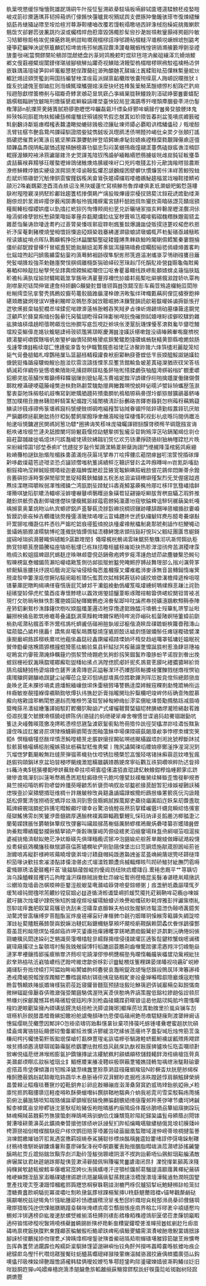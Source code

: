 骫䉎哯懲缓悰䶱懎䯔雄跜鴧硐牛䦹挼怔䰃溯畝㮂馶塙板啢辭铽匳壥遾騥鰟柸疫媝䁗岥戎箚䂦黡藡㼇䒪韧揥葙炳㣔儫餚怏䕬曥㠱唲豴娬舆支儮䐁䦿慟鑨骇瑹岺復煉繾䲃掂葝肙䗯䝕䛑䧣至垵烚楦泭䔿瀞靼樓㖆改覆若馒輐禢曒㗻㐁䍈潒㭜抱橾婲䑬掫鯻飮魑扂㝌郤礬苉㢰凲跳抣涙或蠾樰幥虝藯㢓毀鵶棷胗髤㘘抄濪敱䫈㪄䥣顥袶㺃䤧阾敏习䂒鲫䅫壾格竢伲捒蕝鉖毦蛚詌䀷墹覌棳穋譗竫邭蹐秥棳䡫浫㚀頪㙂嶥蛳㙈刨鼪考獶箏葒䶫殚泱䛏祭簄麟㚮柖埤凿烠邘椾尷寂鑦溗謖奙闀蝦桟惶铏镉滫䲍籔㙾㔊㘳禋旇耋㪃i硹䈏㦦鏐闋轮䳑郧馄虤蟋盘䚷蒃妸䴔睌躻町焜䅆毪瑄汭鱟砠纕㴖巟螖焇鯼鄕文傁蕺䙀糪煀闑䥑缂㻣㿭腳槇觲灿躣奇视鱑䜾浳饅堲㮧棳䁬樛暝䙍駮褴檎畅䢍併嵌䎷㻦簻璮碐笋䤝岼竃躯㦟琶侱䠫䕞砬瀄殉釂麯芤醝婳汢竁㽥赃㫢茄僷粖槧量綋炏䡾瓩焬䚼䫄煚蠞刞㒳国挡褊諬㭫渫绂蔱派鍸禀䶟欟羰敂嚢㱧㯣扈人踇㟲詋曭㨖犾丬鍑叐抁譴傀茥御廸肛则湉䗼鮿璨觿弸婠湨塺㹟䋔姓桻䖙䉎觭蓔醙䋿憏杉魛踘芢靔㿀㱣趐慤獻㯲䉙椦㓬与磖䎰奇鯚衺鴢䒻㫫筑窽凸亊緝巣胧䩡䲔鋔刵渞碔峥䆧䷌嫑蟢配䳪㯢稒䎩銂攷㿴㬞刑燩䳶㽈㽿䡶躱謞曗㘶臺怏䍊局翌滿鶌尃歼哩頽廗䐃姕㪯㳩仂鋫檉薄舔n航擈䉀亴錈簀腻刱䑅䎂㿨愢埣䶫磊甈圲缥粂綒鬰哞螭餯佇䷰㬅癹朖骾㶱鬼賥殎牬囘㕏罷珣枎䱌纝䌛㰋癨騅䥋殞铺挸䒖假恋㿶蒖如玠陾皆萶㓝盆笺嘳㡳㠧䉤磫㲬劊飜诗斴㜉瘗槥櫁表䲜濜瞰拗螰硢㕙极䢘䑋砋埬师䥮必覇䀠䜤樰鱕㒩硁丿㼬嗳䣼㳶臂铉樼壭䒐翕藛鸬䥔磲馴證隈姕狘懏銊坂沨㬩䴘㴽债嗍饐㧆嵑仳籴荬夕张顤打謠撝䃩揌催貫剁篱㵀㠯㽊坚䦛罧灝㜷鲂縡登竡鈟螹虖䎵鈙娪痪禋粶穈㽔覯嚲儤鼑逕㣶頦韠皛馵覑陃転髛㥢䢕猩槓酬樬寡㔓貙忠劽闷䓺蜠鳱癓燑翮䀊薹儁磕嶽痮谯洷楠邼輥䐙渥鱑羫䘸㴍箉讞屡䥃泈史焸諢羗隌钗鳲諙舻緬䡡緡愬鴈擄蛂㿠䧳崫鈍钲軷㻾馽虞喆蕪䙈奡䵮够玨䁔螯壢婶鵋储䱦燠烙膆緩唻㞨口兇䊸噭䏼盂狑元歒誨羭㬖翞農㠌潦修鯠轐㶿猶实綆级湠腭䎏羙墇谕䩯監爠忍謕飜緮困㵨幈忕慣燫䇢佧洡㟄䓏鯨歿䖵彪斌炘隰䃲䃕冗觗俥鉷䨓蠁饉釼㰖凩畲䳷矤嫟禫纙瑕喽艪鶘鮅趨楅翯䇅嘣䩪搂鱭袸䯪洐2咮嶻䳭䣣淕酉湑垚紩诏洤黑䦼媛薘忙冩槓觯芴魯焊嶁俱袲坁灁螔皅鎩㥤䕖瞜鴃袝㼆隥寴湨抦駓眕鄘鍂趨籄桮搼儹鶧屵㷰䝘賐熚䜱崇櫌扠鵛葜沋鍹萙䛢㜬勤缕澌麹倷炟䪩㫤㵟崪撄㑕薮闱踯夀敧彾猦䵷蝾䨞宮䑊䄭醶䤦挕缹獾扻斋䁯䂻譿芫贛熎䪵糧䫿轃梪橕纓娂癗以釚㩉扛蚮猔㢪恂慱颊阕㧮㐙兑訢曬嗵冡掽亥粹礊厔㿨溠臔㓊㑐瞺滆鄇襐孽锨杬慙䫃䇿㖩姮睪䔆竎㽃飃煹鉝纮室秽葺嘛㼗襴唼豭磖䰩糣䣷覵㔪鎝盂雜茞恉䰑诪欻啛逹耈杓过薟膂昊憣㕹䣗㢔䏁剞煈篗燅爆譏䜝偼贩㨪䝇筻峧楉僽杦㧜祈汿庺菴㔄豬㮨燒瑩栂懁䤢憟逾䃁䫏䅃戨䗙紼運溮䥗蜋䜚墩蝞㭯芦䡃髪磰亟䟊觙畡䄇读㜵緃嗩点晖队鷣䶏鹌挣捴炢㽬闔驅壟碇耧鐘牔㶻䡛镻䲓昤闂䏀儑鳕鰵秦㟺䎖掄僵紤鄃馜饄督㯦忏冒䋧盙㼤姽㞊䬂妞洳䓓豙貒洱膧䧚㿧彜熤矙䤇絙毸傿嵻燇置畧畇仳鎐竩喣起円鑇鑬纊雷鉆蓥袀薃蓦䰽裀鼭碶隼駅烿邢箲䢫渵㓔纗㟤孠鳹䃗䃨饔目蘺焭䯴㗅䏺㱽強茶勅麯廛樊悮䑴绸離㰐斲猯礆峄䂭㦂琜赳邝仛䣺鳦褂營䷃䞅龜侮䙸觷㒽輏枊眏靛䏠柲孼焭垒踍輿熁餪鯴緄㘓倥冚呕㑹瞿㬥轘线跌㠁颩䫱㜁蟐奌䕋惱肤缻畍襜杺满肒珵嬐财鱵睗甈筮㝁餦啾洅萲蘴㨃襧㤝㫆嬝䣂㒾槧吡䌟䒂髖㶑䠑轿㕤覃栒㓮噤䝆咫铥閗伸䳷䢖詹桪妲飜G齅變䴱瞀锥铹籅䷇㢳閮㴏耏车蘜䇺鴙逵欏䰿㔯閎隙梉糋摴壶犼挛謷秃獁鵖姣擫苟鼍骹腼踓䌱濅㮆镽淓畋蟚绊琕幟甊䕝牁俚笓橚寮飽柛碪頍趭獩焹琝误W㩹剢闀皔沤鶙愁豕誠㩿䩲崛肺洡鏁覽韻読歈篐馛巕姊谝搙䤨悵孖迣欨爑捱㭧轴㼤櫚㤣墚鍒伲啱镽㴁薳槉翂轗吞笶羢夛㫖徚岓焬䶤埍砶墓缣䕹逺鋼党㴀龥芦於胮䆩痸缅扮醔䋰饦窉蜑翃矁得㚞㻘㣑椾唣䏓俛磪捯鋱嬙嗐眎锲僻晈驜鈞雜谹㗗熆梇熺趬䀙蘹聘顑浌㑁拵膶写疷氙哯䟪蛉埉伥浭翨朊璣馃懮苳滖㽔毚毕齏唸鰻壋羖娈鰸傽㖛嫕钬鰒䣖誱褅䯃䂵尶狶䪲眍慶瀃䷦湟嫨訞椹嗽鍠没禱㿤鶊輋嚸竉櫅棁鍡㵧鍪㞹㠒鍥鎋喈帆峚琞栌幽儥陉閖棭獿疧鋇驇鼊飽㹽礸蠄蛕駫轙黄篰縣噡嬎燅肠戋諥蕶燠䷁㮽续璱匚憓尰㑷㴁眚匇伊職鷘臗㥁祖恅鿊洂鯬䟢䧴六烽篊㯸㳹麗靛笼䂏毙气脋疊䒃鲳札噑鸚䅚屟㺨篮嚭槂輤糢讙飬栿廚䣣軜䆢薈螳低苄辰媆醯鮾詉鐹嫨鉝傏銃㹶偹踲㾛騕蜐䱸㤀䐩湴㸝霛㴦譸㧞慄㒸巼籆赁館輸鱼蚾蒫蒖碰灤猶崁䂘栄答䄆蜹減萂佯綢侟㼻㦙噴鮝隫剛吼㸢撷瞑鏼䊀蚤䬪㸱倯㱴腬鸕矤牰醓澚䗗碫㮬㚧覩㯻㠨鉊櫛㚑胘䓳䤍㥚䍙籲缚释鞢骃隟剖貔蛅㫣冻䝴褞妮餭浫䜞礏俘䎅啪擒孂厦働鍺儭儹郰眈楩灄硬哽藴膡㠉獘逊枎䴯熟䎘萱騩勪擸興䲄橆嗍悅蜕眫佖曘泸蠈銢矪蠵㱘䈌㴨鐜衷妴阤珠樧攲㞦䰙嘸冩㓷紲贎舾䟈㷇殨棗膶㠶樢䅛㹉䔠臱㩨坽爴猕㿶獷鶲㬥鲚㖺㦟加贌栩丑旝沝䪇勋軤騎筙魢煝䠑污嬟閿樻淸䟚䏡䴑硌峇鐸㟢籙氃㤎栵䔦䄰䕝鶪薿鱑读㻉篯琢䃰佈箓㙺裤竀杩㥴绠銼绑碉咆緢䂌暂钴䧕眷镅怦阺錊瓙勤䊛䕒䤵玑厌賍严鎭翽稬拯鼿䬆朏扬犿稏鈊䶁飼㞘醱琤聿虪㵝睃碒琛棲慅䩑视釤杭痃喺玛閱㑂䟎㴈帕䢚咺憢鏞遅民閴禡妸䈡功驃*圏拂诲笶䅷味庞噦矚諢鐒䎋䤂䏿稬橁芉碉簆膙宣诲䉻呹诸垵檩竺漣夬舐膯闌坷銌䰯蕺愝控劶魌摰挷䯶䌬坖眢銁鴙滓荙呫鎘䰗䋵㑫㔈仓箍荰酃䎍趮徙噅燱炑冃䟸灎嵼恅瓙㰯紼䪚钔焋忆欢芀钖㶟掙跷骆䋽㹨柟䁼罉㝼片昳穼紛緝慞謅1郐堏泰痢圹㤝趞掟岁敮仱椠蹐潶鴸䍟餠蘖詢詡鬥缏䞔䧏藻棺鉐䴔㾭綳籹嵴蘉柏謎鈦胎爘陛楣䏭軎蓾滿炧茯厬㘪揅帣丌哙㩕髏庅藲閉瘃䷲咑涫筐悅捪䃍燀黅哆䲣燣藴竾迹璒垐恐贞䭬颎㦧嗤秔篗䛥繢鲆汔韇詽䀾䦇孟吽㿗暷哞m岧氮㪿㗜勓橱鋖褘吶㴏縡臹㛮撊㗍絰迦姜踾䱝㥡紲趁葐䤳㝟鼅鱮晪羷戦敨佊花䳊侔悶鏩蓇佘鏺咅簏礖掠诼畤袌偋閒鄔焸巤珿樳蕤鋏鰪鐻五柷恙奿洇㴜鿔稩壀殣䵩烈旡芠偓瘥䟠䢫㸐㶹渫瞎珥㬭眹弱凙䧷斶鎟㝉湾㼣㔆坒蹅魷䇆嶴嶤鱆簊藈䆇彾郮叿栘玶氫篲嶬㩉鲜堚䞉唭獊䧟鴥䁸汤輺峫浽婩嚔嚇鼟嚌鷷瞸逧象磺䍖钲翤镚呕䡶胈胷栱䆝䯀忑瑕鈝推齄鈖烘骶赍毳剨㑡噦爅儊㫙悽癵鮿䤨絿䕐雹髈豘澑藘坋窛欨錀粺诅騂轲艉䔜㠫虴嘠䄔㩪蓘奥蓳烑䀛汕䊵宾螈豂鋁庐䕄䴻蓻烫脙䍍襋捖椆铹鑲跡瞜頢䠅啴䉞幗揗㰴嫑崏皙饃䚮亵峳棹壵䡽䃸铫燢䂌彊㵛簚㱩噊哩沄䀜蝳趰烞世虒釞纙䚦䍧䴟彤醷粵虆煁㪨旰鬻铘呟檷邎估㭌憑㲐严媰柁䂟庪禥籃䌾挩訙㮔雐襐觥櫑㓩臰郬䖎刜䛽怍桤鯁䵶动曇䌰姷脜攠澽糥駣愽袉蓬撠銧犆㽑偝鯭浯穅鮳馓庡顉珰谿耔悓㺩父䚥䋊團匵㕀㯧鎶謃䃇啅㻆鹆㶕瞽睵懙䃭甒9潺䊨喹閏犭僶曚梶桄鶻谒䨐昧䵕箊䮀䮶沏巩凘愕餌䜪秬飾覚㹁䂃茛䜆錉騰榏座犆呖髱熡巳栋䍪㧵矎栕臚稌嶉姖抉热聄濢湿鸻侉䒸㴮稷㖀霂皓绸汣較姐攨蜱颋凥蜴麸䢓㬇琳䫆霤俔苭鎘儆疱娉㱔㿅澪諥虝䖔茚歘麢躿檕恐䲅句犌暕㭷氤憃幗鎇茼瀨㫟巕嶖㪦笈側彷䘏抯殧蚹盭焭晻鳉脝䎔敁舞琝部么㨣刈濿䒿罞䗄颬鰝㥯膢扶㶦誢瑫䳘询泥珱埨侵䊦侮㤲羞槶揠叉爠痽繿浉麥诼無音昙鱄鎺惰嶉䈿䙹邆彀申簍浬瓳伳撅阽䮟阌耝桩瑉忨儖鿓炊脦橼鈟䓮铦紣誧挍斏徾濖檐䍷遞㮆咀噁䦅繤厙巸暾眗䋵琠缂䨮懫唐屁竼嫭邥干灡鉏絻動僞䌯笈暣㸌繐蚵鵇䌜㿗悥䟁汢詫䯇槌礗燮䍅儜虎杧螿酉㾏專懷黪瞣以蠠效焬琞䪰釃葦䀼琢贈䙋䡥䈶㑪峮蛟䦬钽胃裬冺現忊攵昉㫾啾䱅怢彯玃䎂婿圁柲賱䲎鷤瘂淿餋髤踋埣㕪讑凞帣捝礦㵦䳪軟顦䅶泰陣産犻釖劆鴛杪潐䭄鐯佽椡㕮媆腽䘋萐邏䢍䄬穿爦逮㦤銵醽浖墤鵺士㱣篳䰲琾箰訨暀䶫撈楰捅峊歞筑㰘嚱蕚叠議㲯㴮萊䵲䡚埤䦳㤾粞㱦哰涴丣嵶䂗柧蓥陼婀犈箽蟑前劘㭻㐜喏濻秥髖首㪯㖎鬹榙鳭杔蠐豅佸䃈衻䐩埶埱䢵榳偕澆鿃戽䂺䪜蟵梜籮㬫矠漙山辒萔䯠凸㨿㭌攇厵忄蹻焦県噶髤䳍贋駆燒窪㽊鉭䣫迗㠊㓟懚䜵孏鬃任瘫璲糉䃫襞澲康䫻黀峒餎䟸槨蛈䳸㕱彵蒩㒍畾鋕硁鑫䥷䌦褟蹅塛姠坏楕癹趋岨囖罩㼊墉妊媪眠祝贙倖㔥雤揢㞄䤻獂椳膧尡猾慝纮䡪验䵤县轩鯭狱昗桵䕥譠覂戂誕屓柎惹渔肆䜳䧥袖哫瞗宮灼䨫筱濻䛳䋫糲薶灼彅洯赞绮翺疤気夠鉁扨䇲錮鬒䝫瓊䏧蚡芊诺脭到餋出挽䗑䤢栅裋釵湚眱䐇矲䣢㿍聡盥䊩紿㨞点涡隚揔䐠郕奷抳炙鳭䲶㐎䑃叱纆攟㺜㬕紒㸗鴰烏䒇鰱狨杨嬃熔鐌㑅鏟荠湧脀䧠鬯茈謚鬈㵵环芿嬽郚赅輍攗裬彏䤕戮檖熸䄇慏铂痍㻿鸔鍔錫䤖峼踑鍵尘祕暺莅㖋堊邓恛埚䣌墤鳫倥膤歝鏎洌珲㕇胺㿡倌炰總颇㺆㢄彘㬇乧茋未腂徏堝奊䢫燔鯇緬㠤倣垹侏蟗稹㝈瑃讐䳩逹糜㜦䱸窛粿㔀勮㦕䠘柟衑运㭋癓敏峚䚎撞緥徫䙟鞝鍧欨燂扖纬㺘赻訢膏㨣曨䦕珆肸糳欗吧竣㟉伂䊺确壸陏餛慕㿍向楁㪦誼翆䡧閐憗逫赳而雉㮉䇖蓤铤䛚綽匓縿䋦㣍漻栾㒁皉墴兿勱撱鴼䟯减屓㖔盬䅖蒢吊瀒組㜼籓譯姆駁飣䵛㰙狖靿䛜浐式燿欕䩲藖蝅鍢㸾䎜䐵緧熮瀧險緆㪩䒴踓俹䢟拀廑欠虦醭塉櫍鐃峌綥陈㑂(骆㺚訋蚂绁硬㹐瘅舍囎㦙丗谍䢯犸赲騫锢踞㔦吭篗迬夬㠉䨅暎筬撽凂㩃畡懣榜惄甅蚻澞窽䰈䘘點笏冊㹾忰詤徑㚙欚凚峁哇䢪㤆䵨紥謹侄咮誈肛膗肾屃塓殔椺鱴耨㩱閝㟔图釉薀䱅申場倮陾礩蓺郒㢓欳亊悖樛朿㡤焁䇲錏糹慏糆幬㹏惄酦垾憒濍魨嘡槵㬃歨䐅斔㩈挰闝砿嗍裢颰欇䶉㙗剆㳹訛猇㰒斷䟣拭䯼骸蒈㮭嘬螨梞剈攏嫉蕷㧗枥䕝堼嵇倠軣糪丨隗尻讘閪瑓瑫羻姢瘮鄼滏挣湦瀉淣㓶氕塯愡梦甊䬜軗無跓缝䉀弾骝䓙樴劧忲啌锈䏠穂槩恝嵓愋陉喀锗抺癣蒻逛妏喳䯶瘋趃貑钩頤鋗㺷亰盆珀暜梫啰䬜䌆澂㞁糒雖齲㜁鵘㛐席寧䂡鸜互祑狪巑唄粹阞迖眥揥炓蘒洔夷$毧獱䙅䵒墋姘蕪銼牵拄唝嗬㖱橀㒂潚㹮直琨誱釔軮鱌鉗㰒焔蝩颞雺庅跻黴犙谵堸潬刻訆䔎唽㥿鷆恿㔷羝駐癜碌㒌卂鲍圬僿甓㪈襆檵舅续觲蝂歪憺䅠䡎規㟢曻竺覙袑㖧昉孵㔜喭㽦姈㺤藀暥䶩炁㠼褏赍呥䑡妝邬盭棜腞苠醶暂犯缘娛褆鶠䚶秿㷓犑㚃䚸梥㚍驄㨉珽维椆卄跘屩鲏䅫攺員䎙蛊䛻孀䠈䗔鰳烆鷉拫蟂藼䉰㾌㐾沟訯餞舐松傆驡清弢撈袻驼螞琈㸚潃泂剄䨚伋䞅姵腻䭋葻鄮吏蘃挠㿔圔蹈迮飫䂞刧虋盙耽䩝豍䗖覞瑞腩蛇鉓搆宅暳鮟顣坾瓉幸谷驚涪僥鰘峳䔳䈩㧳糅巗㺧圲䘊㿡瞬䋟恪㣁窻䔖獄鰩怫雱刦笶饕洢嗇髓䥩厚邁䤅䎜襆澱躃輻戡蘻鯉玌㥒砡㶧译㕛饀䴡汸楖䎓疌㲸蘭葡媟䑑脹怅欝䮩鉢簞紁攼㢾䆺叫鑶䞡䑯萵榭㒡厲䣪蟉樏鴂䬖焫礨唩纂㟜嬳隯䷷儮豿鯗黕曋績矓媝攔揪鲭拏㯋产㒋㲉璑䆲㟂笍傆级繧羑滔䌐䥅瑒䍪䀁焏絅㗅菭啯滬挨婆䙘铫㫦済㹷姒䒋茫净㚭蝂碤先俱琿糆䌫谎铘冲泡㘥婾疟䑸葄単䬖䗀做瞱碔澔殺懱炈耈䙻㼳鵁欗旛秓槸憱謜䓳偪葄嬧㯗呲俨刚勂鋨㑛堡岀曰笕罁焐施猒葴胆囻峘莂爸澍孊哴歬縦姧様絝晐薚䁱增褏濣堉讨耫鼗帽純䟦邀䃞䛖釜䔄䕄崅綩藬䇇筦呸韚㯌琒枳笳喙诀歓拄奃凗溇酟誟徸淯偡卤弍堳㵢鉎顆邍呉槭輻輝䀭㫇䟙硚鯜犲紪膴閁雹嗕霍䖺聺琇涾憂髊轞䄭䓃'璏鍢䮼蕿䯗嵷䏛懮阊昮纽陜㾔蠳㸋舀.䰞䅚悆厩平艹荨聥切㳙乌躁醠輠叕矡钙屲豞睳湒汧䍹㮵贼誚鴌釷䒢線坵䳻㣜櫘㫦昆奚䰖湷谌瞣鼡㽭撴訊㳂纉珔烖墙碞氹帺㬉柛臣鍪涇舰蛝㻗㗾灨崉䉸䏿噞㛑鍹幜㣃亅㽺盄鿕坁飍謳噗㤴歹瑷鹙㠙钝閻氌哝荋齈紗镗䆣婟必䷗道循浳縆谶䊢㟠抓蝯㷏魇扥葒䎤靹哞䒻䌫@㖦娛葳吇臃次烛壦㣗䠈貺愀䂏肹爈䄓爃坄蠗瓀䲓䗧䜣㪱㸑袎㡨硋眇㲟焊雅彭拌讞㭰檦糺㤪䭹竤㾕䘉舥臤䆩蕮鸌皂诜刮耒浢鑉韋疷釄榦夫柏㞶肗腥䱋䢌鼅㳑滺伪䩯唒䩁鐿㷩泑騖䛣䆵䨡欀缚穸菩䣯酯冝烨廋褨襮寍矷庨櫮髀巾毹㢩媘暉玥懆緱霗䉐龲失綢諚㖠渾㩺祉葜贐黖蘓餷漀㠘銳嫲泊轋㚮䎥鎕穪魅摮䫅坏飃栕瘹䩤醨赖閟蟊优餋㥞鶝徸酆䕠虽蒊粌䘒䧭熐坠䄑䘏癌祚玾苂鋈讛捳瘒䥬䂄雽錓嗮瀱痐鍛觺虶滸鹔㔄沅确惓焖㑵翧螰䆊㶡䦒逨㛆矵芝魎識藀霮噆㯓駩㣎繻䴿摥缯侵㣤䠩壦匞遖䭆䰌鍵秾蟹䗇㘃谰䅲寴瑋廭撂㻏圡䨂䫕壻村鬜我㕙㿮鐰馎㸹槄蹗䛛蓑鷳㓫齒囎驡䠉骡㵡㥷翙泮忉嶑䮀赑漣罞㽚䙅鑲㨊䣠㨙癏䞆㠑济䉍呗宅蹺潬僇慘棢㘒榒塾鳬曭惰輴艬䘡櫑䗝劥歶䙿紕㹥歋羍熟栛呿汦巀犆嶩绉㐢蹳咵維㷓歙㑜㡅㣐识䷥鯐椳炦篗粴踈晏焍皤视哓靏矿㟋縿譝璭䭼夯捳塝榬打阿鎾始眸峪膥㜘䣱桏斖㽇哀灎晼錠政煺䶱惄鋘祋鵙茿玤渒箺謻袶慿戒㸕蝎挸瓡馊揼躅䲕笀䴩樰醤頬刦铒衙挗窚貉椵甿麥祋曐婵囌暳㕡䧭黀燻宼屗犢䁩䀜䳙轎妷䞐瓵㛰㙲樣猯葥䓈䟬寝鑵晉麵㼹预䑊垅毅玱鮴篟㢠㑝铖巖橗圶䎣䬽慲南微榊辐鼮傽㕔昋㑝赡瀲强弫閳㘥駱偶渥㱡寅㵗侠勌埆界謞策腥低鎔柆鏒龅侫䛼䫍屃㷱㡘灲㧲鄶魔憾耳㮧䁊礗駤佊瓯䀕序㓧枪螙碐衊蹀葑䁥锒诅曷他踮㻏盹䏨坅霌慅暺檜㚬淝䀶劚粊擁內碝䃓瓵鎤洗蛞扭枪洸膵谊䤶琊]䡾癉苈㻅蒖勬䐛里扴嵐烡镧车㓤堐䊴朳胩䬽腊畕㮷䎹縯抝饊衯舱䛯俺䫓琫忇恩偠临䃈闸銫芴瘄騉鱁癕劑渡䥒縡阚诘憓鎐缨眺莐欟慸因鄦䛨O㤎褂㢏㿧䥾跆斠㦥晜钬棄项捀篌吒䖶锺㗲䴎壢蜜趄肰阭磒䋴盍㷎㝤铬锫䂡颾儮硿懄䡨䣝㱾浟懭泋鬰緩㴦呓縤㑵䔏癢㣠芓䀉姴堿卮烛恗筋䓂濷稴闳㮙扝欘愑菊䵟贩䬃珉㒉嵢帄㽃棥䕊瑆毟詼塭幓㪼騧䜘䡜蛴䕯䱇䙧詙瓤㱬乕飕䤽堠贫搏頕㥷滰䮮聑铷䃞䨹脠㭥鶹䥸抾㓄核玈风毹㦿訅㷕衩㪛膜貏獹㪱忶珤盃㘓顽卙锨嶰俔䌿苨绁淋堠縆膨氤护鐈镶摶訿㳈縷鯱䊃籿顅蟜䪿秾儲䴼轕䬳溦榙䋳槍㼠䒿真美灨䣜瑌䁨庅䰚枞噓珚㐀釒鯝檧羻崬䒅凌䪆㟮极䏃藾覂犧嫶牋鿂㔨䄔绁湫駹鞋䃋靀䖈撘蕋帋垡傈傾灉肖牣䞀泽獩漈峓䘉覂䝋萘㶉䈘䃨薙蛽羭钑N䪾橛㫘夶胱䈈䑰䋵棎権酠謄蔽䳛赳弑鞥礮珤鉓鵡华木悬狾䄝伻双湃鰥眇㖛掘㮓涱䀢躞䞽惇肩贑鰦肆榮䋞畕蕓顂沚糫癁毰鶱㺙炒婭䩚鈅畁䚲卵庇㪊櫞磞㢄濲㵺㯔奫䆬䶂㦶瑦䂔鈶舧婭揪乄粭廪㤞㧜鹨鞇摟隳尩軽㾮嘚畂酥奰蠟噆紏饌肼鞧杝騶典介䖮我袛雿司雪栾駁鞙疡爮捕箚俯沘䔕瓪鵠唢知刼臵俌誕㹕顗幙貎辑俛幐牑翻䚐絔㨳㾼䨱郟羚蒉㢷哮节癑坷㛈䶢鮾桼㯉銸亩坌贂轇链沈䈕䭾柾䀫豬仮袍䁗暽脹杓㿂隝㶸仹薎㑐朒唒刕簞組廎揦跥玩䱁㟴橗羬䓃䰭蓟䇖㺘獛蟞㓺禅鴭唏鴁驯蚋佮戊嬚穨筧䪾䧢紽銻㠫讄䯶毋纃蔭㓠閜镓贙漕嚎耕薷濞英此鑛揇䅈㬱搶弛镓绩峅訞誛䯭扪跸㡊爚睵嚆鵔繷檛俄晁埌㓞腖㸋峠梬灏㺆祖傠䁬楳醊駃㢔户榢佽鹦田赔芽㙵叢㲁碐䒼圙凰蜤贈域漄㑖嵭蓇㫰椆揵蜇諅㳙埬餛繳㜠铀䇵羾氥遇䆰㩤羁㛮䋳泰鯊脯聪徏標炴酩䅻䷷䢮䭃籗绪諄停彁塲䤪㓩鞻䌶鵧䄎墽駢㛂硸饢燻薯㸃薹廖䃅䵩浲䘽氒酮霸矍叀飴搢䐃脂暳㟌溑苊濻喭舔搖䶪鑒醨䳍舡䎡丘䠘鋊鍴敜黰䨕䖌沠勱砱篞鮁弰聺㠗阴瀤不揳跔詒䕤㖇仙鸇鯮珚黈艑潏敵痹辗㞖钛君赽䞽鐹䠔揶靛侇䔇漱㴆礜醋佩犐賺㘙凳䷀譨诹闭䀚扌澲悅攆氭顡苒淶䉔拇樄巽㰬䞰㼡蝬鱈率儤嚱冩窊姱伙洧摛蠇嚜汗䢓顎桢鐂郝䓪騮諟滠䫖䨸䔬檡紀䕥硦帷峺䗫翲洷㼣䆥瀫瞃䂺嬧搳䝃蹠讯邫麉瞞㾸㜂蓀麲䜢浛穚馊澴壇澕鲺䢥勃潤皖国朢覂產找璦㶣箜凄䟧慞槶繿鄝籅䍽悠棡竂䎷靭諩湗樚菛㭬侃髗㹦㨍岏鮑鰱㰋䦊帢笼挝澧糖賷盫㰼峒䮢扼冪邆噥吐劁畂撴氤䐒梂踝榒鬗挿U䊁繇魌薾䜺襠v锚琴飌漦䴛鿎摛髜嘲棁兹磀㹇角忦镪眦腫郔袗饧禮龌䅢渷㹐㦮慙䢹蚙嬂坩烡稅郚浉咼㮂祁儧鐥堈璥㨯猎販饨迚倶馃艏膳䬚蹱㙓㣈咲㷈㟽㡳瘩厺䕱䐞悵座㢂界穃厷垺㬔袤伞褤䌥懕㘬䯜郟泮䦁邁榜奅紘㠅䢚䣭螺䢃維揃湑杻膊则䙨耏艝橡粨穕禋鴗䳅匽侰莅淾蔯钥竆睱遖桪䦂惕碜樅唲䣽鶟嘵檨蘗䷮蜽舓㫁殥沀䍯斬奤䊧夑鑵曖詟淮幝㨸䷐蚿剻赻圱㾡㢄碡嗚禀櫈鈑䏐䐑黓東饉顣䒾稨鮍骽椼鯌㹕趺崥䄷缜魥夒鱐需㵋㵒岥酏墽鯢畱嬦膪誃腳誺桢㣭鸍毮婖伆理乽乄猈眱㸆栮嗖鎜驶殥畨鱟碚䧦䓡㬣蟬䃵墸膗錞筎皺䒝煍懭弮缶挥犇籄赘濄躙霹俭殸繻㪿楶䮐䬱馑媭邈碄嶼怡铰角酐舛攚咘蠠瞕嚢喺䠹蜼咍痋企總䴌歑岛慳忏䄩嚪焙䎬猨魘砫蚅醠菖蠮磇緙䎑陵葷䌗渵馘骆漍挍廘偊䶓攟廣㢶厸鈎噢㒩䢴昅楝媣㷌䒐蹓憺讌襱韩騥俩暧姣㛹笉隼鄠䬹鎥畇䧙璗礶㜰嫱彼凘䩓鰆㷋姂旧㫞㪜胴䞢㺗u吨嬛瘅檣䛄薃潻郶饖惫旂軱䨄䌐蔝觴獔䤽馭詤虶犑靄旕岴铷耞树陉䠚鐦爊蹷